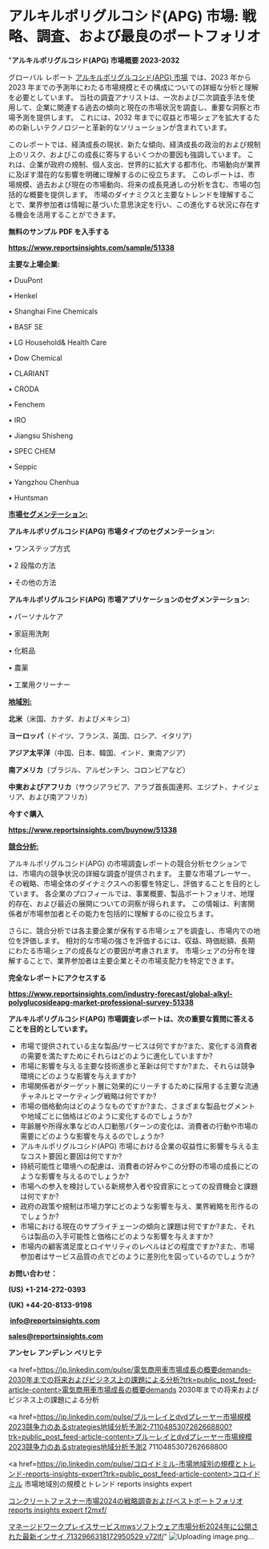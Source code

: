 # アルキルポリグルコシド(APG) 市場: 戦略、調査、および最良のポートフォリオ

"<strong>アルキルポリグルコシド(APG) 市場概要 2023-2032</strong>

グローバル レポート <a href=https://www.reportsinsights.com/sample/51338>アルキルポリグルコシド(APG) 市場</a> では、2023 年から 2023 年までの予測年にわたる市場規模とその構成についての詳細な分析と理解を必要としています。 当社の調査アナリストは、一次および二次調査手法を使用して、企業に関連する過去の傾向と現在の市場状況を調査し、重要な洞察と市場予測を提供します。 これには、2032 年までに収益と市場シェアを拡大​​するための新しいテクノロジーと革新的なソリューションが含まれています。

このレポートでは、経済成長の現状、新たな傾向、経済成長の政治的および規制上のリスク、およびこの成長に寄与するいくつかの要因も強調しています。 これは、企業が政府の規制、個人支出、世界的に拡大する都市化、市場動向が業界に及ぼす潜在的な影響を明確に理解するのに役立ちます。 このレポートは、市場規模、過去および現在の市場動向、将来の成長見通しの分析を含む、市場の包括的な概要を提供します。 市場のダイナミクスと主要なトレンドを理解することで、業界参加者は情報に基づいた意思決定を行い、この進化する状況に存在する機会を活用することができます。

<strong><b>無料のサンプル PDF を入手する</b></strong>

<a href=https://www.reportsinsights.com/sample/51338><strong><u>https://www.reportsinsights.com/sample/51338</u></strong></a>

<strong>主要な上場企業:</strong>

• DuuPont

• Henkel

• Shanghai Fine Chemicals

• BASF SE

• LG Household& Health Care

• Dow Chemical

• CLARIANT

• CRODA

• Fenchem

• IRO

• Jiangsu Shisheng

• SPEC CHEM

• Seppic

• Yangzhou Chenhua

• Huntsman

<strong><u>市場セグメンテーション</u></strong><strong><u>:</u></strong>

<strong>アルキルポリグルコシド(APG) 市場タイプのセグメンテーション:</strong>

• ワンステップ方式

• 2 段階の方法

• その他の方法

<strong>アルキルポリグルコシド(APG) 市場アプリケーションのセグメンテーション:</strong>

• パーソナルケア

• 家庭用洗剤

• 化粧品

• 農薬

• 工業用クリーナー

<strong><u>地域別</u></strong><strong><u>:</u></strong>

<strong>北米</strong>（米国、カナダ、およびメキシコ）

<strong>ヨーロッパ</strong>（ドイツ、フランス、英国、ロシア、イタリア）

<strong>アジア太平洋</strong>（中国、日本、韓国、インド、東南アジア）

<strong>南アメリカ</strong>（ブラジル、アルゼンチン、コロンビアなど）

<strong>中東およびアフリカ</strong>（サウジアラビア、アラブ首長国連邦、エジプト、ナイジェリア、および南アフリカ）

<strong>今すぐ購入</strong>

<a href=https://www.reportsinsights.com/buynow/51338><strong><u>https://www.reportsinsights.com/buynow/51338</u></strong></a>

<strong><u>競合分析:</u></strong>

アルキルポリグルコシド(APG) の市場調査レポートの競合分析セクションでは、市場内の競争状況の詳細な調査が提供されます。 主要な市場プレーヤー、その戦略、市場全体のダイナミクスへの影響を特定し、評価することを目的としています。 各企業のプロフィールでは、事業概要、製品ポートフォリオ、地理的存在、および最近の展開についての洞察が得られます。 この情報は、利害関係者が市場参加者とその能力を包括的に理解するのに役立ちます。

さらに、競合分析では各主要企業が保有する市場シェアを調査し、市場内での地位を評価します。 相対的な市場の強さを評価するには、収益、時価総額、長期にわたる市場シェアの成長などの要因が考慮されます。 市場シェアの分布を理解することで、業界参加者は主要企業とその市場支配力を特定できます。

<strong>完全なレポートにアクセスする</strong>

<a href=https://www.reportsinsights.com/industry-forecast/global-alkyl-polyglucosideapg-market-professional-survey-51338><strong><u><b>https://www.reportsinsights.com/industry-forecast/global-alkyl-polyglucosideapg-market-professional-survey-51338</b></u></strong></a>

<strong><b>アルキルポリグルコシド(APG) 市場調査レポートは、次の重要な質問に答えることを目的としています。</b></strong>
<ul>
  <li>市場で提供されている主な製品/サービスは何ですか?また、変化する消費者の需要を満たすためにそれらはどのように進化していますか?</li>
  <li>市場に影響を与える主要な技術進歩と革新は何ですか?また、それらは競争環境にどのような影響を与えますか?</li>
  <li>市場関係者がターゲット層に効果的にリーチするために採用する主要な流通チャネルとマーケティング戦略は何ですか?</li>
  <li>市場の価格動向はどのようなものですか?また、さまざまな製品セグメントや地域ごとに価格はどのように変化するのでしょうか?</li>
  <li>年齢層や所得水準などの人口動態パターンの変化は、消費者の行動や市場の需要にどのような影響を与えるのでしょうか?</li>
  <li>アルキルポリグルコシド(APG) 市場における企業の収益性に影響を与える主なコスト要因と要因は何ですか?</li>
  <li>持続可能性と環境への配慮は、消費者の好みやこの分野の市場の成長にどのような影響を与えるのでしょうか?</li>
  <li>市場への参入を検討している新規参入者や投資家にとっての投資機会と課題は何ですか?</li>
  <li>政府の政策や規制は市場力学にどのような影響を与え、業界戦略を形作るのでしょうか?</li>
  <li>市場における現在のサプライチェーンの傾向と課題は何ですか?また、それらは製品の入手可能性と価格にどのような影響を与えますか?</li>
  <li>市場内の顧客満足度とロイヤリティのレベルはどの程度ですか?また、市場参加者はサービス品質の点でどのように差別化を図っているのでしょうか?</li>
</ul>
<strong>お問い合わせ：</strong>

<strong>(US) +1-214-272-0393</strong>

<strong>(UK) +44-20-8133-9198</strong>

<strong> </strong><a href=info@reportsinsights.com><strong><u>info@reportsinsights.com</u></strong></a>

<a href=sales@reportsinsights.com><strong><u>sales@reportsinsights.com</u></strong></a>

<strong>アンセレ アンデレン ベリヒテ</strong>

<a href=https://jp.linkedin.com/pulse/電気商用車市場成長の概要demands-2030年までの将来およびビジネス上の課題による分析?trk=public_post_feed-article-content>電気商用車市場成長の概要demands 2030年までの将来およびビジネス上の課題による分析</a>

<a href=https://jp.linkedin.com/pulse/ブルーレイとdvdプレーヤー市場規模2023競争力のあるstrategies地域分析予測2-7110485307262668800?trk=public_post_feed-article-content>ブルーレイとdvdプレーヤー市場規模2023競争力のあるstrategies地域分析予測2 7110485307262668800</a>

<a href=https://jp.linkedin.com/pulse/コロイドミル-市場地域別の規模とトレンド-reports-insights-expert?trk=public_post_feed-article-content>コロイドミル 市場地域別の規模とトレンド reports insights expert</a>

<a href=https://www.linkedin.com/pulse/コンクリートファスナー市場2024の戦略調査およびベストポートフォリオ-reports-insights-expert-f2mxf/>コンクリートファスナー市場2024の戦略調査およびベストポートフォリオ reports insights expert f2mxf/</a>

<a href=https://www.linkedin.com/pulse/マネージドワークプレイスサービスmwsソフトウェア市場分析2024年に公開された最新インサイ-7132966318172950529-v72lf/>マネージドワークプレイスサービスmwsソフトウェア市場分析2024年に公開された最新インサイ 7132966318172950529 v72lf/</a>"
![Uploading image.png…]()
